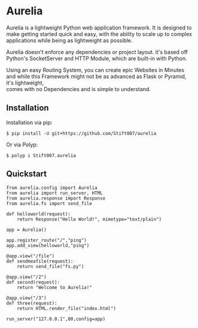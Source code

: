 # Aurelia
Aurelia is a lightweight Python web application framework. It is designed to make getting started quick and easy, with the ability to scale up to complex applications while being as lightweight as possible. 

Aurelia doesn't enforce any dependencies or project layout. it's based off Python's SocketServer and HTTP Module, which are built-in with Python.  

Using an easy Routing System, you can create epic Websites in Minutes and while this Framework might not be as advanced as Flask or Pyramid, it's lightweight,  
comes with no Dependencies and is simple to understand.  

## Installation
Installation via pip:

    $ pip install -U git+https://github.com/Stift007/aurelia
    
Or via Polyp:

    $ polyp i Stift007.aurelia


## Quickstart

```python3
from aurelia.config import Aurelia
from aurelia import run_server, HTML
from aurelia.response import Response
from aurelia.fs import send_file

def helloworld(request):
    return Response("Hello World!", mimetype="text/plain")

app = Aurelia()

app.register_route("/","ping")
app.add_view(helloworld,"ping")

@app.view("/file")
def sendmeafile(request):
    return send_file("fs.py")

@app.view("/2")
def second(request):
    return "Welcome to Aurelia!"

@app.view("/3")
def three(request):
    return HTML.render_file("index.html")
    
run_server("127.0.0.1",80,config=app)
```
